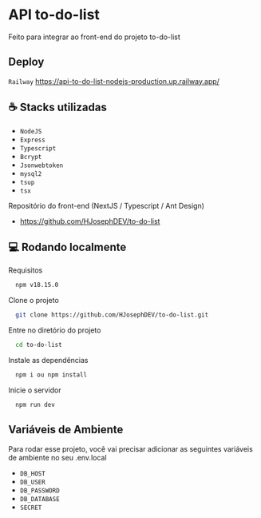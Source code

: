 
# API to-do-list

Feito para integrar ao front-end do projeto to-do-list

## Deploy

``Railway`` https://api-to-do-list-nodejs-production.up.railway.app/

## ☕ Stacks utilizadas

- ``NodeJS``
- ``Express``
- ``Typescript``
- ``Bcrypt``
- ``Jsonwebtoken``
- ``mysql2``
- ``tsup``
- ``tsx``

Repositório do front-end (NextJS / Typescript / Ant Design)
- https://github.com/HJosephDEV/to-do-list


## 💻 Rodando localmente
Requisitos
```bash
  npm v18.15.0
```

Clone o projeto

```bash
  git clone https://github.com/HJosephDEV/to-do-list.git
```

Entre no diretório do projeto

```bash
  cd to-do-list
```

Instale as dependências

```bash
  npm i ou npm install
```

Inicie o servidor

```bash
  npm run dev
```


## Variáveis de Ambiente

Para rodar esse projeto, você vai precisar adicionar as seguintes variáveis de ambiente no seu .env.local

- `DB_HOST`
- `DB_USER`
- `DB_PASSWORD`
- `DB_DATABASE`
- `SECRET`
